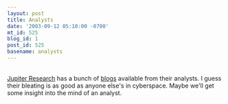 ```yaml
---
layout: post
title: Analysts
date: '2003-09-12 05:10:00 -0700'
mt_id: 525
blog_id: 1
post_id: 525
basename: analysts
---
```

<br /><a href="http://www.jupiterresearch.com/">Jupiter Research</a> has a bunch of <a href="http://weblogs.jupiterresearch.com/">blogs</a> available from their analysts. I guess their bleating is as good as anyone else's in cyberspace. Maybe we'll get some insight into the mind of an analyst.<br /><br /><br />
